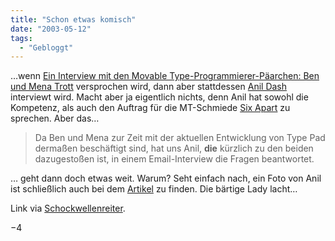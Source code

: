 ```yaml
---
title: "Schon etwas komisch"
date: "2003-05-12"
tags:
  - "Gebloggt"
---
```


…wenn [Ein Interview mit den Movable Type-Programmierer-Päarchen: Ben und Mena Trott](http://www.phlow.net/nu_archives/000216.html "phlow.net - Magazin für Musik- und Netzkultur: Ben und Mena Trott: Ein Interview mit dem Movable Type-Programmierer-Päarchen") versprochen wird, dann aber stattdessen [Anil Dash](http://www.dashes.com/anil/) interviewt wird. Macht aber ja eigentlich nichts, denn Anil hat sowohl die Kompetenz, als auch den Auftrag für die MT-Schmiede [Six Apart](http://www.sixapart.com/) zu sprechen. Aber das…

> Da Ben und Mena zur Zeit mit der aktuellen Entwicklung von Type Pad dermaßen beschäftigt sind, hat uns Anil, **die** kürzlich zu den beiden dazugestoßen ist, in einem Email-Interview die Fragen beantwortet.

… geht dann doch etwas weit. Warum? Seht einfach nach, ein Foto von Anil ist schließlich auch bei dem [Artikel](http://www.phlow.net/nu_archives/000216.html "phlow.net - Magazin für Musik- und Netzkultur: Ben und Mena Trott: Ein Interview mit den Movable Type-Programmierer-Päarchen") zu finden. Die bärtige Lady lacht…

Link via [Schockwellenreiter](http://www.schockwellenreiter.de/2003/05/12.html#02075).

−4
